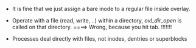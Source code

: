 - It is fine that we just assign a bare inode to a regular file inside overlay. 
- Operate with a file (read, write, ..) within a directory, *ovl_dir_open* is called on that directory.
  ====> Wrong, because you hit tab. !!!!!!!

- Processes deal directly with files, not inodes, dentries or superblocks



